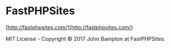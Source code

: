 # FastPHPSites

[http://fastphpsites.com/](http://fastphpsites.com/)

MIT License - Copyright &copy; 2017 John Bampton at FastPHPSites.
